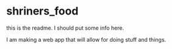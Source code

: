 shriners_food
=============

this is the readme.  I should put some info here.

I am making a web app that will allow for doing stuff and things.
